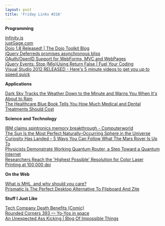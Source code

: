 ```yaml
---
layout: post
title: 'Friday Links #216'
---
```

**Programming**

[Infinity.js](http://airbnb.github.com/infinity/)   
[justGage.com](http://justgage.com/)   
[Dojo 1.8 Released! | The Dojo Toolkit Blog](http://dojotoolkit.org/blog/dojo-1-8-released)   
[jQuery Deferreds promises asynchronous bliss](http://vvv.tobiassjosten.net/javascript/jquery-deferreds-promises-asynchronous-bliss)   
[OAuth/OpenID Support for WebForms, MVC and WebPages](http://blogs.msdn.com/b/webdev/archive/2012/08/15/oauth-openid-support-for-webforms-mvc-and-webpages.aspx)   
[jQuery Events: Stop (Mis)Using Return False | Fuel Your Coding](http://fuelyourcoding.com/jquery-events-stop-misusing-return-false/)   
[Visual Studio 2012 RELEASED - Here's 5 minute videos to get you up to speed quick](http://www.hanselman.com/blog/VisualStudio2012AndNETFramework45IsRELEASEDHeres5MinuteVideosToGetYouUpToSpeedQuick.aspx)

**Applications**

[Dark Sky Tracks the Weather Down to the Minute and Warns You When It's About to Rain](http://lifehacker.com/5934941/dark-sky-tracks-the-weather-down-to-the-minute-and-warns-you-when-its-about-to-rain)   
[The Healthcare Blue Book Tells You How Much Medical and Dental Treatments Should Cost](http://lifehacker.com/5934964/the-healthcare-blue-book-reveals-fair-prices-for-medical-and-dental-treatments)

**Science and Technology**

[IBM claims spintronics memory breakthrough - Computerworld](http://www.computerworld.com/s/article/9230150/IBM_claims_spintronics_memory_breakthrough)   
[The Sun Is the Most Perfect Naturally-Occurring Sphere in the Universe](http://www.popsci.com/science/article/2012-08/sun-more-perfect-naturally-occurring-sphere-universe)   
[Curiosity Has Landed – 5 Ways You Can Follow What The Mars Rover Is Up To](http://www.makeuseof.com/tag/curiosity-landed-5-ways-follow-mars-rover/)   
[Physicists Demonstrate Working Quantum Router, a Step Toward a Quantum Internet](http://www.popsci.com/technology/article/2012-08/researchers-test-router-thats-step-toward-quantum-computing-internet)   
[Researchers Reach the 'Highest Possible' Resolution for Color Laser Printing at 100,000 dpi](http://www.popsci.com/science/article/2012-08/researchers-reach-highest-possible-resolution-color-laser-printing-100000-dpi)

**On the Web**

[What is MHL, and why should you care?](http://news.consumerreports.org/electronics/2012/08/what-is-mhl-and-why-should-you-care.html?EXTKEY=I72RSE0)   
[Prismatic Is The Perfect Desktop Alternative To Flipboard And Zite](http://www.makeuseof.com/tag/prismatic-perfect-desktop-alternative-flipboard-zite/)

**Stuff I Just Like**

[Tech Company Death Benefits (Comic)](http://allthingsd.com/20120813/tech-company-death-benefits-comic/)   
[Rounded Corners 393 — Yo-Yos in space](http://labnotes.org/2012/08/14/rounded-corners-393-yo-yos-in-space/)   
[An Unexpected Ass Kicking | Blog Of Impossible Things](http://joelrunyon.com/two3/an-unexpected-ass-kicking)
